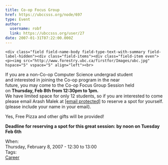 ```yaml
---
title: Co-op Focus Group 
href: https://ubccsss.org/node/697
type: Event
author:
  username: robf
  link: https://ubccsss.org/user/27
date: 2007-01-31T07:22:00.000Z
---
```



    <div class="field field-name-body field-type-text-with-summary field-label-hidden"><div class="field-items"><div class="field-item even"><p><img src="http://www.forestry.ubc.ca/firstfor/Images/ubc.jpg" hspace="5" vspace="5" align="left"><br>
If you are a non-Co-op Computer Science undergrad student<br>
and interested in joining the Co-op program in the near<br>
future, you may come to the Co-op Focus Group Session held<br>
on <b>Thursday, Feb 8th from 12:30pm to 1pm.</b><br>
We have limited space for only 12 students, so if you are interested to come<br>
please email Arash Malek at <a href="/cdn-cgi/l/email-protection#62030f030e070922110a03154c0103"><span class="__cf_email__" data-cfemail="07666a666b626c47746f6670296466">[email&#xA0;protected]</span></a> to reserve a spot for yourself.<br>
(please include your name in your email).</p>
<p>Yes, Free Pizza and other gifts will be provided!</p>
<p><b>Deadline for reserving a spot for this great session: by noon on Tuesday Feb 6th</b></p>
</div></div></div><div class="field field-name-field-dates field-type-datetime field-label-above"><div class="field-label">When:&#xA0;</div><div class="field-items"><div class="field-item even"><span class="date-display-single">Thursday, February 8, 2007 - <span class="date-display-range"><span class="date-display-start">12:30</span> to <span class="date-display-end">13:00</span></span></span></div></div></div>    <footer>
    <div class="field field-name-field-tags field-type-taxonomy-term-reference field-label-above"><div class="field-label">Tags:&#xA0;</div><div class="field-items"><div class="field-item even"><a href="/career">Career</a></div></div></div>      </footer>
    